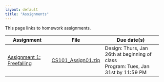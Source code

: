 ```yaml
---
layout: default
title: "Assignments"
---
```


This page links to homework assignments.

Assignment | File | Due date(s)
---------- | ---- | -----------
[Assignment 1: Freefalling](assign01.html) | [CS101\_Assign01.zip](CS101_Assign01.zip) | Design: Thurs, Jan 26th at beginning of class<br>Program: Tues, Jan 31st by 11:59 PM

<!-- vim:set wrap: ­-->
<!-- vim:set linebreak: -->
<!-- vim:set nolist: -->
